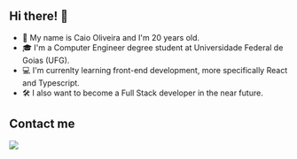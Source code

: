 ## Hi there! 👋

- 🌱 My name is Caio Oliveira and I'm 20 years old.
- 🎓 I'm a Computer Engineer degree student at Universidade Federal de Goias (UFG).
- 💻 I'm currenlty learning front-end development, more specifically React and Typescript.
- 🛠️ I also want to become a Full Stack developer in the near future.

## Contact me
<a href="https://www.linkedin.com/in/caio-oliveira-6889001bb/"><img src="https://img.shields.io/badge/linkedin-0077B5.svg?style=for-the-badge&logo=linkedin&logoColor=white"></a>
